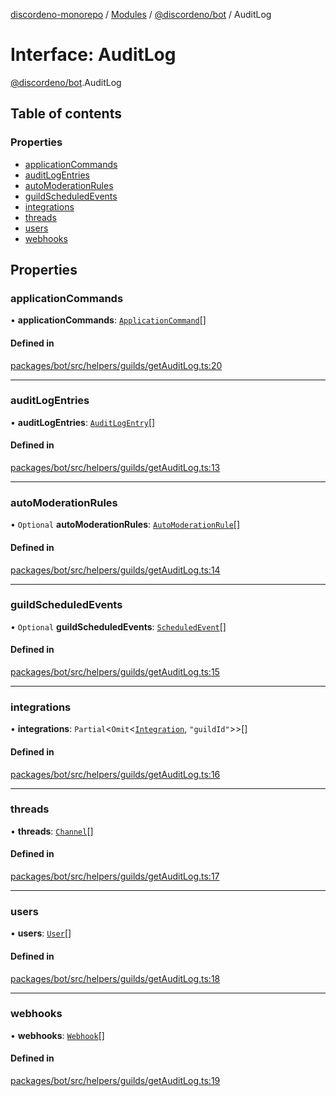 [discordeno-monorepo](../README.md) / [Modules](../modules.md) / [@discordeno/bot](../modules/discordeno_bot.md) / AuditLog

# Interface: AuditLog

[@discordeno/bot](../modules/discordeno_bot.md).AuditLog

## Table of contents

### Properties

- [applicationCommands](discordeno_bot.AuditLog.md#applicationcommands)
- [auditLogEntries](discordeno_bot.AuditLog.md#auditlogentries)
- [autoModerationRules](discordeno_bot.AuditLog.md#automoderationrules)
- [guildScheduledEvents](discordeno_bot.AuditLog.md#guildscheduledevents)
- [integrations](discordeno_bot.AuditLog.md#integrations)
- [threads](discordeno_bot.AuditLog.md#threads)
- [users](discordeno_bot.AuditLog.md#users)
- [webhooks](discordeno_bot.AuditLog.md#webhooks)

## Properties

### applicationCommands

• **applicationCommands**: [`ApplicationCommand`](discordeno_bot.ApplicationCommand.md)[]

#### Defined in

[packages/bot/src/helpers/guilds/getAuditLog.ts:20](https://github.com/deepsarda/discordeno/blob/c6dc30bb/packages/bot/src/helpers/guilds/getAuditLog.ts#L20)

---

### auditLogEntries

• **auditLogEntries**: [`AuditLogEntry`](discordeno_bot.AuditLogEntry.md)[]

#### Defined in

[packages/bot/src/helpers/guilds/getAuditLog.ts:13](https://github.com/deepsarda/discordeno/blob/c6dc30bb/packages/bot/src/helpers/guilds/getAuditLog.ts#L13)

---

### autoModerationRules

• `Optional` **autoModerationRules**: [`AutoModerationRule`](discordeno_bot.AutoModerationRule.md)[]

#### Defined in

[packages/bot/src/helpers/guilds/getAuditLog.ts:14](https://github.com/deepsarda/discordeno/blob/c6dc30bb/packages/bot/src/helpers/guilds/getAuditLog.ts#L14)

---

### guildScheduledEvents

• `Optional` **guildScheduledEvents**: [`ScheduledEvent`](discordeno_bot.ScheduledEvent.md)[]

#### Defined in

[packages/bot/src/helpers/guilds/getAuditLog.ts:15](https://github.com/deepsarda/discordeno/blob/c6dc30bb/packages/bot/src/helpers/guilds/getAuditLog.ts#L15)

---

### integrations

• **integrations**: `Partial`<`Omit`<[`Integration`](discordeno_bot.Integration.md), `"guildId"`\>\>[]

#### Defined in

[packages/bot/src/helpers/guilds/getAuditLog.ts:16](https://github.com/deepsarda/discordeno/blob/c6dc30bb/packages/bot/src/helpers/guilds/getAuditLog.ts#L16)

---

### threads

• **threads**: [`Channel`](discordeno_bot.Channel.md)[]

#### Defined in

[packages/bot/src/helpers/guilds/getAuditLog.ts:17](https://github.com/deepsarda/discordeno/blob/c6dc30bb/packages/bot/src/helpers/guilds/getAuditLog.ts#L17)

---

### users

• **users**: [`User`](discordeno_bot.User.md)[]

#### Defined in

[packages/bot/src/helpers/guilds/getAuditLog.ts:18](https://github.com/deepsarda/discordeno/blob/c6dc30bb/packages/bot/src/helpers/guilds/getAuditLog.ts#L18)

---

### webhooks

• **webhooks**: [`Webhook`](discordeno_bot.Webhook.md)[]

#### Defined in

[packages/bot/src/helpers/guilds/getAuditLog.ts:19](https://github.com/deepsarda/discordeno/blob/c6dc30bb/packages/bot/src/helpers/guilds/getAuditLog.ts#L19)
